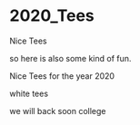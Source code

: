 # 2020_Tees

Nice Tees 


so here is also some kind of fun.


Nice Tees for the year 2020

white tees



we will back soon  college 
